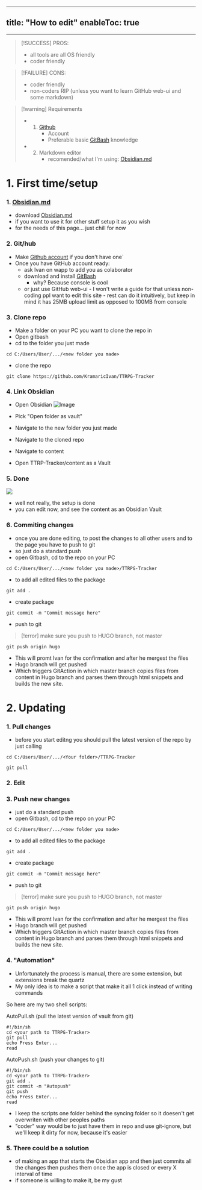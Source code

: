 
---
title: "How to edit"
enableToc: true
---
---
> [!SUCCESS] PROS: 
>-  all tools are all OS friendly
>- coder friendly

> [!FAILURE] CONS: 
>-  coder friendly 
>- non-coders RIP (unless you want to learn GitHub web-ui and some markdown)
>
>

> [!warning] Requirements
> - 1. [Github](https://github.com/)
> 		- Account
> 		- Preferable basic [GitBash](https://git-scm.com/downloads) knowledge
> - 2. Markdown editor
> 		- recomended/what I'm using: [Obsidian.md](https://obsidian.md/) 

# 1. First time/setup

### 1.  [Obsidian.md](https://obsidian.md/)

- download [Obsidian.md](https://obsidian.md/)
- if you want to use it for other stuff setup it as you wish
- for the needs of this page... just chill for now

### 2. Git/hub

- Make [Github account](https://github.com/) if you don't have one`
- Once you have GitHub account ready: 
	- ask Ivan on wapp to add you as colaborator 
	- download and install [GitBash](https://git-scm.com/downloads) 
		- why? Because console is cool  
	- or just use GitHub web-ui 
			- I won't write a guide for that unless non-coding ppl want to edit this site
			- rest can do it intuitively, but keep in mind it has 25MB upload limit as opposed to 100MB from console


### 3. Clone repo 

- Make a folder on your PC you want to clone the repo in 
- Open gitbash 
- cd to the folder you just made
```copy
cd C:/Users/User/.../<new folder you made>
```
- clone the repo
```copy
git clone https://github.com/KramaricIvan/TTRPG-Tracker
```


### 4. Link Obsidian

- Open Obsidian
 ![Image](/notes/images/obs.png)
 

- Pick "Open folder as vault"
- Navigate to the new folder you just made
- Navigate to the cloned repo
- Navigate to content
- Open TTRP-Tracker/content as a Vault 

### 5. Done

![](notes/images/vault.png)

- well not really, the setup is done
- you can edit now, and see the content as an Obsidian Vault

### 6. Commiting changes 

- once you are done editing, to post the changes to all other users and to the page you have to push to git
- so just do a standard push
- open Gitbash, cd to the repo on your PC
```copy
cd C:/Users/User/.../<new folder you made>/TTRPG-Tracker
```

- to add all edited files to the package
```copy
git add . 
```

- create package
```copy
git commit -m "Commit message here" 
```

- push to git 
>[!error] make sure you push to HUGO branch, not master

```copy
git push origin hugo
```

- This will promt Ivan for the confirmation and after he mergest the files
- Hugo branch will get pushed
- Which triggers GitAction in which master branch copies files from content in Hugo branch and parses them through html snippets and builds the new site. 





# 2. Updating 

### 1. Pull changes

- before you start editng you should pull the latest version of the repo by just calling
```copy
cd C:/Users/User/.../<Your folder>/TTRPG-Tracker
```

```copy
git pull
```

### 2. Edit 

### 3. Push new changes 

- just do a standard push
- open Gitbash, cd to the repo on your PC
```copy
cd C:/Users/User/.../<new folder you made>
```

- to add all edited files to the package
```copy
git add . 
```

- create package
```copy
git commit -m "Commit message here" 
```

- push to git 
>[!error] make sure you push to HUGO branch, not master

```copy
git push origin hugo
```

- This will promt Ivan for the confirmation and after he mergest the files
- Hugo branch will get pushed
- Which triggers GitAction in which master branch copies files from content in Hugo branch and parses them through html snippets and builds the new site. 

### 4. "Automation"
- Unfortunately the process is manual, there are some extension, but extensions break the quartz
- My only idea is to make a script that make it all 1 click instead of writing commands

So here are my two shell scripts:

AutoPull.sh (pull the latest version of vault from git)

```copy
#!/bin/sh
cd <your path to TTRPG-Tracker>
git pull
echo Press Enter...
read
```

AutoPush.sh (push your changes to git)
```copy
#!/bin/sh
cd <your path to TTRPG-Tracker>
git add .
git commit -m "Autopush"
git push
echo Press Enter...
read
```

- I keep the scripts one folder behind the syncing folder so it doesen't get overwriten with other peoples paths
- "coder" way would be to just have them in repo and use git-ignore, but we'll keep it dirty for now, because it's easier

### 5. There could be a solution 
- of making an app that starts the Obsidian app and then just commits all the changes then pushes them once the app is closed or every X interval of time
- if someone is willing to make it, be my gust




